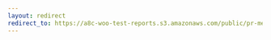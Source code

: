 ```yaml
---
layout: redirect
redirect_to: https://a8c-woo-test-reports.s3.amazonaws.com/public/pr-merge/44117/e2e/index.html
---
```

